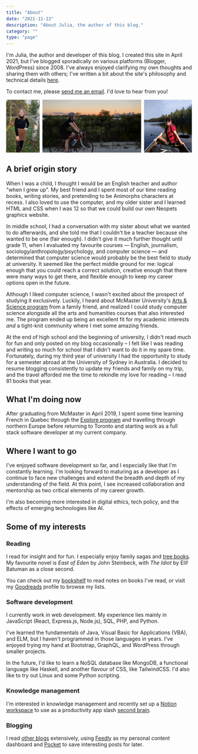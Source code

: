 ```yaml
---
title: "About"
date: "2021-11-13"
description: "About Julia, the author of this blog."
category: ""
type: "page"
---
```


I'm Julia, the author and developer of this blog. I created this site in April 2021, but I've blogged sporadically on various platforms (Blogger, WordPress) since 2008. I've always enjoyed clarifying my own thoughts and sharing them with others; I've written a bit about the site's philosophy and technical details [here](/about-this-blog/).

To contact me, please [send me an email](mailto:hello@juliariec.com). I'd love to hear from you!

![Photos of me](../images/aboutme.jpg)

## A brief origin story

When I was a child, I thought I would be an English teacher and author "when I grew up". My best friend and I spent most of our time reading books, writing stories, and pretending to be Animorphs characters at recess. I also loved to use the computer, and my older sister and I learned HTML and CSS when I was 12 so that we could build our own Neopets graphics website.

In middle school, I had a conversation with my sister about what we wanted to do afterwards, and she told me that I couldn't be a teacher because she wanted to be one (fair enough). I didn't give it much further thought until grade 11, when I evaluated my favourite courses — English, journalism, sociology/anthropology/psychology, and computer science — and determined that computer science would probably be the best field to study at university. It seemed like the perfect middle ground for me: logical enough that you could reach a correct solution, creative enough that there were many ways to get there, and flexible enough to keep my career options open in the future.

Although I liked computer science, I wasn't excited about the prospect of studying it exclusively. Luckily, I heard about McMaster University's [Arts & Science program](https://artsci.mcmaster.ca/) from a family friend, and realized I could study computer science alongside all the arts and humanities courses that also interested me. The program ended up being an excellent fit for my academic interests _and_ a tight-knit community where I met some amazing friends.

At the end of high school and the beginning of university, I didn't read much for fun and only posted on my blog occasionally &ndash; I felt like I was reading and writing so much for school that I didn't want to do it in my spare time. Fortunately, during my third year of university I had the opportunity to study for a semester abroad at the University of Sydney in Australia. I decided to resume blogging consistently to update my friends and family on my trip, and the travel afforded me the time to rekindle my love for reading &ndash; I read 81 books that year.

## What I'm doing now

After graduating from McMaster in April 2019, I spent some time learning French in Quebec through the [Explore program](https://www.canada.ca/en/canadian-heritage/services/funding/explore.html) and travelling through northern Europe before returning to Toronto and starting work as a full stack software developer at my current company.

## Where I want to go

I've enjoyed software development so far, and I especially like that I'm constantly learning. I'm looking forward to maturing as a developer as I continue to face new challenges and extend the breadth and depth of my understanding of the field. At this point, I see increased collaboration and mentorship as two critical elements of my career growth.

I'm also becoming more interested in digital ethics, tech policy, and the effects of emerging technologies like AI.

## Some of my interests

### Reading

I read for insight and for fun. I especially enjoy family sagas and [tree books](https://commoncog.com/blog/the-3-kinds-of-non-fiction-book/). My favourite novel is _East of Eden_ by John Steinbeck, with _The Idiot_ by Elif Batuman as a close second.

You can check out my [bookshelf](https://www.juliariec.com/bookshelf/) to read notes on books I've read, or visit my [Goodreads](https://goodreads.com/juliariec) profile to browse my lists.

### Software development

I currently work in web development. My experience lies mainly in JavaScript (React, Express.js, Node.js), SQL, PHP, and Python.

I've learned the fundamentals of Java, Visual Basic for Applications (VBA), and ELM, but I haven't programmed in those languages in years. I've enjoyed trying my hand at Bootstrap, GraphQL, and WordPress through smaller projects.

In the future, I'd like to learn a NoSQL database like MongoDB, a functional language like Haskell, and another flavour of CSS, like TailwindCSS. I'd also like to try out Linux and some Python scripting.

### Knowledge management

I'm interested in knowledge management and recently set up a [Notion workspace](https://www.juliariec.com/blog/my-notion-system/) to use as a productivity app slash [second brain](https://fortelabs.co/blog/basboverview/).

### Blogging

I read [other blogs](/blog/blogroll/) extensively, using [Feedly](https://feedly.com/) as my personal content dashboard and [Pocket](https://getpocket.com/) to save interesting posts for later.
